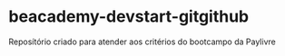 # beacademy-devstart-gitgithub
Reposítório criado para atender aos critérios do bootcampo da Paylivre
